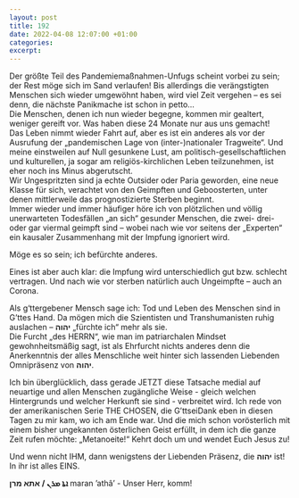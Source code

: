 ```yaml
---
layout: post
title: 192
date: 2022-04-08 12:07:00 +01:00
categories: 
excerpt: 
---
```


Der größte Teil des Pandemiemaßnahmen-Unfugs scheint vorbei zu sein; der Rest möge sich im Sand verlaufen! Bis allerdings die verängstigten Menschen sich wieder umgewöhnt haben, wird viel Zeit vergehen – es sei denn, die nächste Panikmache ist schon in petto…\
Die Menschen, denen ich nun wieder begegne, kommen mir gealtert, weniger gereift vor. Was haben diese 24 Monate nur aus uns gemacht!\
Das Leben nimmt wieder Fahrt auf, aber es ist ein anderes als vor der Ausrufung der „pandemischen Lage von (inter-)nationaler Tragweite“. Und meine einstweilen auf Null gesunkene Lust, am politisch-gesellschaftlichen und kulturellen, ja sogar am religiös-kirchlichen Leben teilzunehmen, ist eher noch ins Minus abgerutscht.\
Wir Ungespritzten sind ja echte Outsider oder Paria geworden, eine neue Klasse für sich, verachtet von den Geimpften und Geboosterten, unter denen mittlerweile das prognostizierte Sterben beginnt.\
Immer wieder und immer häufiger höre ich von plötzlichen und völlig unerwarteten Todesfällen „an sich“ gesunder Menschen, die zwei- drei- oder gar viermal geimpft sind – wobei nach wie vor seitens der „Experten“ ein kausaler Zusammenhang mit der Impfung ignoriert wird.

Möge es so sein; ich befürchte anderes.

Eines ist aber auch klar: die Impfung wird unterschiedlich gut bzw. schlecht vertragen. Und nach wie vor sterben natürlich auch Ungeimpfte – auch an Corona.

Als g‘ttergebener Mensch sage ich: Tod und Leben des Menschen sind in G’ttes Hand. Da mögen mich die Szientisten und Transhumanisten ruhig auslachen – **יהוה** „fürchte ich“ mehr als sie.\
Die Furcht „des HERRN“, wie man im patriarchalen Mindset gewohnheitsmäßig sagt, ist als Ehrfurcht nichts anderes denn die Anerkenntnis der alles Menschliche weit hinter sich lassenden Liebenden Omnipräsenz von **יהוה**.

Ich bin überglücklich, dass gerade JETZT diese Tatsache medial auf neuartige und allen Menschen zugängliche Weise - gleich welchen Hintergrunds und welcher Herkunft sie sind - verbreitet wird. Ich rede von der amerikanischen Serie THE CHOSEN, die G’ttseiDank eben in diesen Tagen zu mir kam, wo ich am Ende war. Und die mich schon vorösterlich mit einem bisher ungekannten österlichen Geist erfüllt, in dem ich die ganze Zeit rufen möchte: „Metanoeite!“ Kehrt doch um und wendet Euch Jesus zu!

Und wenn nicht IHM, dann wenigstens der Liebenden Präsenz, die **יהוה** ist! In ihr ist alles EINS.

**ܐܬܐ ܡܪܢ  / אתא מרן**  maran ’athâ’  - Unser Herr, komm!

